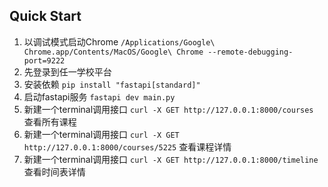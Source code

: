 ## Quick Start

1. 以调试模式启动Chrome `/Applications/Google\ Chrome.app/Contents/MacOS/Google\ Chrome --remote-debugging-port=9222`
2. 先登录到任一学校平台
3. 安装依赖 `pip install "fastapi[standard]"`
4. 启动fastapi服务 `fastapi dev main.py`
5. 新建一个terminal调用接口 `curl -X GET http://127.0.0.1:8000/courses` 查看所有课程
6. 新建一个terminal调用接口 `curl -X GET http://127.0.0.1:8000/courses/5225` 查看课程详情
7. 新建一个terminal调用接口 `curl -X GET http://127.0.0.1:8000/timeline` 查看时间表详情